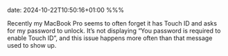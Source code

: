 date: 2024-10-22T10:50:16+01:00
%%%

Recently my MacBook Pro seems to often forget it has Touch ID and asks for my password to unlock. It’s not displaying “You password is required to enable Touch ID”, and this issue happens more often than that message used to show up.
